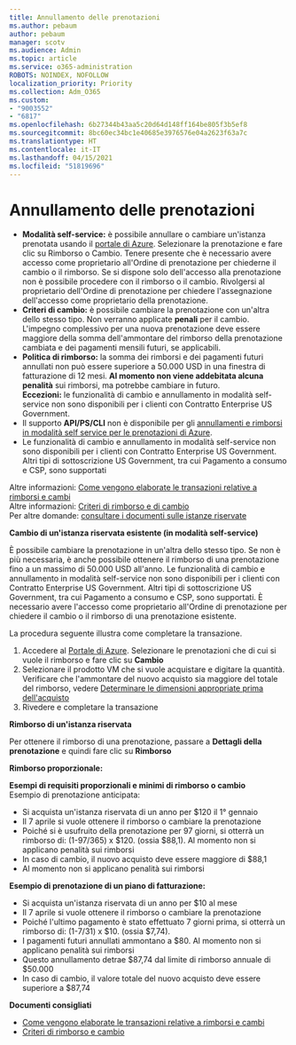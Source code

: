 ```yaml
---
title: Annullamento delle prenotazioni
ms.author: pebaum
author: pebaum
manager: scotv
ms.audience: Admin
ms.topic: article
ms.service: o365-administration
ROBOTS: NOINDEX, NOFOLLOW
localization_priority: Priority
ms.collection: Adm_O365
ms.custom:
- "9003552"
- "6817"
ms.openlocfilehash: 6b27344b43aa5c20d64d148ff164be805f3b5ef8
ms.sourcegitcommit: 8bc60ec34bc1e40685e3976576e04a2623f63a7c
ms.translationtype: HT
ms.contentlocale: it-IT
ms.lasthandoff: 04/15/2021
ms.locfileid: "51819696"
---
```

# <a name="cancelling-reservation"></a>Annullamento delle prenotazioni

- **Modalità self-service:** è possibile annullare o cambiare un'istanza prenotata usando il [portale di Azure](https://portal.azure.com/#blade/Microsoft_Azure_Reservations/ReservationsBrowseBlade). Selezionare la prenotazione e fare clic su Rimborso o Cambio. Tenere presente che è necessario avere accesso come proprietario all'Ordine di prenotazione per chiederne il cambio o il rimborso. Se si dispone solo dell'accesso alla prenotazione non è possibile procedere con il rimborso o il cambio. Rivolgersi al proprietario dell'Ordine di prenotazione per chiedere l'assegnazione dell'accesso come proprietario della prenotazione.
- **Criteri di cambio:** è possibile cambiare la prenotazione con un'altra dello stesso tipo. Non verranno applicate **penali** per il cambio. L'impegno complessivo per una nuova prenotazione deve essere maggiore della somma dell'ammontare del rimborso della prenotazione cambiata e dei pagamenti mensili futuri, se applicabili.
- **Politica di rimborso:** la somma dei rimborsi e dei pagamenti futuri annullati non può essere superiore a 50.000 USD in una finestra di fatturazione di 12 mesi. **Al momento non viene addebitata alcuna penalità** sui rimborsi, ma potrebbe cambiare in futuro.  
    **Eccezioni:** le funzionalità di cambio e annullamento in modalità self-service non sono disponibili per i clienti con Contratto Enterprise US Government.
- Il supporto **API/PS/CLI** non è disponibile per gli [annullamenti e rimborsi in modalità self service per le prenotazioni di Azure](https://docs.microsoft.com/azure/cost-management-billing/reservations/exchange-and-refund-azure-reservations?WT.mc_id=Portal-Microsoft_Azure_Support).
- Le funzionalità di cambio e annullamento in modalità self-service non sono disponibili per i clienti con Contratto Enterprise US Government. Altri tipi di sottoscrizione US Government, tra cui Pagamento a consumo e CSP, sono supportati

Altre informazioni: [Come vengono elaborate le transazioni relative a rimborsi e cambi](https://docs.microsoft.com/azure/billing/billing-azure-reservations-self-service-exchange-and-refund?WT.mc_id=Portal-Microsoft_Azure_Support#how-return-and-exchange-transactions-are-processed)  
Altre informazioni: [Criteri di rimborso e di cambio](https://docs.microsoft.com/azure/billing/billing-azure-reservations-self-service-exchange-and-refund?WT.mc_id=Portal-Microsoft_Azure_Support#exchange-policies)  
Per altre domande: [consultare i documenti sulle istanze riservate](https://docs.microsoft.com/azure/billing/billing-save-compute-costs-reservations?WT.mc_id=Portal-Microsoft_Azure_Support)

**Cambio di un'istanza riservata esistente (in modalità self-service)**

È possibile cambiare la prenotazione in un'altra dello stesso tipo. Se non è più necessaria, è anche possibile ottenere il rimborso di una prenotazione fino a un massimo di 50.000 USD all'anno. Le funzionalità di cambio e annullamento in modalità self-service non sono disponibili per i clienti con Contratto Enterprise US Government. Altri tipi di sottoscrizione US Government, tra cui Pagamento a consumo e CSP, sono supportati. È necessario avere l'accesso come proprietario all'Ordine di prenotazione per chiedere il cambio o il rimborso di una prenotazione esistente.

La procedura seguente illustra come completare la transazione.

1. Accedere al [Portale di Azure](https://portal.azure.com/#blade/Microsoft_Azure_Reservations/ReservationsBrowseBlade). Selezionare le prenotazioni che di cui si vuole il rimborso e fare clic su **Cambio**
2. Selezionare il prodotto VM che si vuole acquistare e digitare la quantità. Verificare che l'ammontare del nuovo acquisto sia maggiore del totale del rimborso, vedere [Determinare le dimensioni appropriate prima dell'acquisto](https://docs.microsoft.com/azure/virtual-machines/windows/prepay-reserved-vm-instances?WT.mc_id=Portal-Microsoft_Azure_Support#determine-the-right-vm-size-before-you-buy)
3. Rivedere e completare la transazione

**Rimborso di un'istanza riservata**

Per ottenere il rimborso di una prenotazione, passare a **Dettagli della prenotazione** e quindi fare clic su **Rimborso**

**Rimborso proporzionale:**

**Esempi di requisiti proporzionali e minimi di rimborso o cambio**  
Esempio di prenotazione anticipata:

- Si acquista un'istanza riservata di un anno per $120 il 1° gennaio
- Il 7 aprile si vuole ottenere il rimborso o cambiare la prenotazione
- Poiché si è usufruito della prenotazione per 97 giorni, si otterrà un rimborso di: (1-97/365) x $120. (ossia $88,1). Al momento non si applicano penalità sui rimborsi
- In caso di cambio, il nuovo acquisto deve essere maggiore di $88,1
- Al momento non si applicano penalità sui rimborsi

**Esempio di prenotazione di un piano di fatturazione:**

- Si acquista un'istanza riservata di un anno per $10 al mese
- Il 7 aprile si vuole ottenere il rimborso o cambiare la prenotazione
- Poiché l'ultimo pagamento è stato effettuato 7 giorni prima, si otterrà un rimborso di: (1-7/31) x $10. (ossia $7,74).
- I pagamenti futuri annullati ammontano a $80. Al momento non si applicano penalità sui rimborsi
- Questo annullamento detrae $87,74 dal limite di rimborso annuale di $50.000
- In caso di cambio, il valore totale del nuovo acquisto deve essere superiore a $87,74

**Documenti consigliati**

- [Come vengono elaborate le transazioni relative a rimborsi e cambi](https://docs.microsoft.com/azure/billing/billing-azure-reservations-self-service-exchange-and-refund?WT.mc_id=Portal-Microsoft_Azure_Support#how-return-and-exchange-transactions-are-processed)
- [Criteri di rimborso e cambio](https://docs.microsoft.com/azure/billing/billing-azure-reservations-self-service-exchange-and-refund?WT.mc_id=Portal-Microsoft_Azure_Support#exchange-policies)